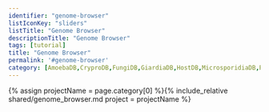 ```yaml
---
identifier: "genome-browser"
listIconKey: "sliders"
listTitle: "Genome Browser"
descriptionTitle: "Genome Browser"
tags: [tutorial]
title: "Genome Browser"
permalink: '#genome-browser'
category: [AmoebaDB,CryproDB,FungiDB,GiardiaDB,HostDB,MicrosporidiaDB,PiroplasmaDB,PlasmoDB,SchistoDB,ToxoDB,TrichDB,TriTrypDB,VectorBase]
---
```

{% assign projectName = page.category[0] %}{% include_relative shared/genome_browser.md project = projectName %}


